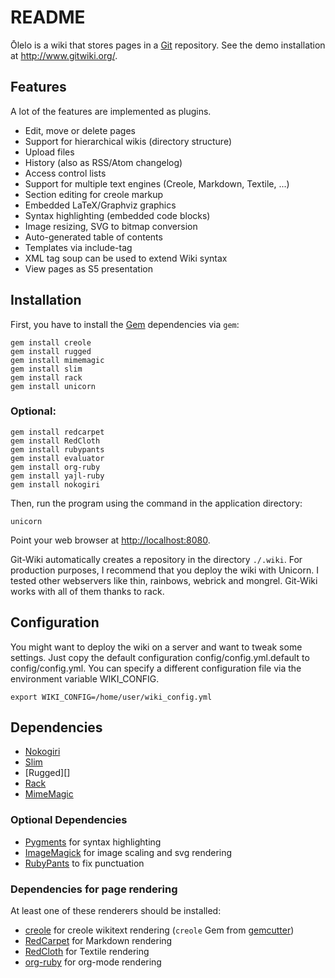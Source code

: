 README
======

Ōlelo is a wiki that stores pages in a [Git][] repository.
See the demo installation at <http://www.gitwiki.org/>.

Features
--------

A lot of the features are implemented as plugins.

- Edit, move or delete pages
- Support for hierarchical wikis (directory structure)
- Upload files
- History (also as RSS/Atom changelog)
- Access control lists
- Support for multiple text engines (Creole, Markdown, Textile, ...)
- Section editing for creole markup
- Embedded LaTeX/Graphviz graphics
- Syntax highlighting (embedded code blocks)
- Image resizing, SVG to bitmap conversion
- Auto-generated table of contents
- Templates via include-tag
- XML tag soup can be used to extend Wiki syntax
- View pages as S5 presentation

Installation
------------

First, you have to install the [Gem][] dependencies via `gem`:

    gem install creole
    gem install rugged
    gem install mimemagic
    gem install slim
    gem install rack
    gem install unicorn

### Optional:

    gem install redcarpet
    gem install RedCloth
    gem install rubypants
    gem install evaluator
    gem install org-ruby
    gem install yajl-ruby
    gem install nokogiri

Then, run the program using the command in the application directory:

    unicorn

Point your web browser at <http://localhost:8080>.

Git-Wiki automatically creates a repository in the directory `./.wiki`.
For production purposes, I recommend that you deploy the wiki with Unicorn.
I tested other webservers like thin, rainbows, webrick and mongrel.
Git-Wiki works with all of them thanks to rack.

Configuration
-------------

You might want to deploy the wiki on a server and want to tweak some settings.
Just copy the default configuration config/config.yml.default to config/config.yml.
You can specify a different configuration file via the environment variable WIKI_CONFIG.

    export WIKI_CONFIG=/home/user/wiki_config.yml

Dependencies
------------

- [Nokogiri][]
- [Slim][]
- [Rugged][]
- [Rack][]
- [MimeMagic][]

### Optional Dependencies

- [Pygments][] for syntax highlighting
- [ImageMagick][] for image scaling and svg rendering
- [RubyPants][] to fix punctuation

### Dependencies for page rendering

At least one of these renderers should be installed:

- [creole][] for creole wikitext rendering
  (`creole` Gem from [gemcutter][])
- [RedCarpet][] for Markdown rendering
- [RedCloth][] for Textile rendering
- [org-ruby][] for org-mode rendering

[creole]:http://github.com/minad/creole
[mimemagic]:http://github.com/minad/mimemagic
[Gem]:http://rubygems.org
[Git]:http://www.git-scm.org
[rack]:http://rack.rubyforge.org/
[org-ruby]:http://orgmode.org/worg/org-tutorials/org-ruby.php
[GraphViz]:http://www.graphviz.org
[SLIM]:http://github.com/stonean/slim
[nokogiri]:http://nokogiri.org/
[LaTeX]:www.latex-project.org
[pygments]:http://pygments.org/
[RedCarpet]:http://github.com/tanoku/redcarpet
[RedCloth]:http://redcloth.org/
[ImageMagick]:http://www.imagemagick.org/
[gitrb]:http://github.com/minad/gitrb/
[gemcutter]:http://gemcutter.org/
[RubyPants]:http://chneukirchen.org/blog/static/projects/rubypants.html
